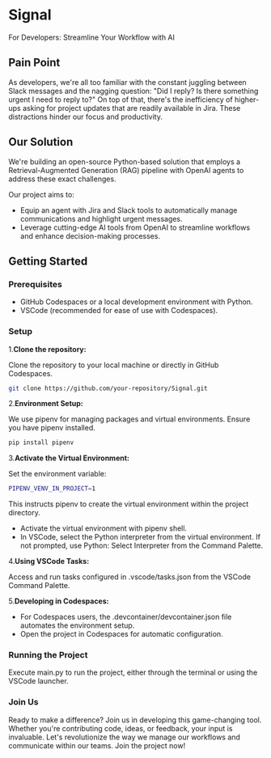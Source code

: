 # Signal

For Developers: Streamline Your Workflow with AI

## Pain Point

As developers, we're all too familiar with the constant juggling between Slack messages and the nagging question: "Did I reply? Is there something urgent I need to reply to?" On top of that, there's the inefficiency of higher-ups asking for project updates that are readily available in Jira. These distractions hinder our focus and productivity.

## Our Solution

We're building an open-source Python-based solution that employs a Retrieval-Augmented Generation (RAG) pipeline with OpenAI agents to address these exact challenges.

Our project aims to:

- Equip an agent with Jira and Slack tools to automatically manage communications and highlight urgent messages.
- Leverage cutting-edge AI tools from OpenAI to streamline workflows and enhance decision-making processes.

## Getting Started

### Prerequisites

- GitHub Codespaces or a local development environment with Python.
- VSCode (recommended for ease of use with Codespaces).

### Setup

1.**Clone the repository:**

Clone the repository to your local machine or directly in GitHub Codespaces.

```bash
git clone https://github.com/your-repository/Signal.git
```

2.**Environment Setup:**

We use pipenv for managing packages and virtual environments. Ensure you have pipenv installed.

```bash
pip install pipenv
```

3.**Activate the Virtual Environment:**

Set the environment variable:

```bash
PIPENV_VENV_IN_PROJECT=1
```

This instructs pipenv to create the virtual environment within the project directory.

- Activate the virtual environment with pipenv shell.
- In VSCode, select the Python interpreter from the virtual environment. If not prompted, use Python: Select Interpreter from the Command Palette.

4.**Using VSCode Tasks:**

Access and run tasks configured in .vscode/tasks.json from the VSCode Command Palette.

5.**Developing in Codespaces:**

- For Codespaces users, the .devcontainer/devcontainer.json file automates the environment setup.
- Open the project in Codespaces for automatic configuration.

### Running the Project

Execute main.py to run the project, either through the terminal or using the VSCode launcher.

### Join Us

Ready to make a difference? Join us in developing this game-changing tool. Whether you're contributing code, ideas, or feedback, your input is invaluable. Let's revolutionize the way we manage our workflows and communicate within our teams. Join the project now!
